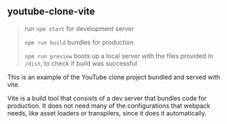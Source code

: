 ## youtube-clone-vite

> run `npm start` for development server
> 
> `npm run build` bundles for production
> 
> `npm run preview` boots up a local server with the files provided in `/dist`, to check if build was successful

This is an example of the YouTube clone project bundled and served with vite.

Vite is a build tool that consists of a dev server that bundles code for production.
It does not need many of the configurations that webpack needs, like asset loaders or transpilers,
since it does it automatically.
